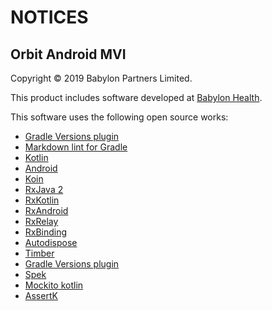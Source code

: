 # NOTICES

## Orbit Android MVI

Copyright &copy; 2019 Babylon Partners Limited.

This product includes software developed at [Babylon Health](http://www.babylonhealth.com/).

This software uses the following open source works:

- [Gradle Versions plugin](https://github.com/ben-manes/gradle-versions-plugin)
- [Markdown lint for Gradle](https://github.com/appmattus/markdown-lint)
- [Kotlin](https://github.com/JetBrains/kotlin)
- [Android](https://developer.android.com)
- [Koin](https://insert-koin.io/)
- [RxJava 2](https://github.com/ReactiveX/RxJava)
- [RxKotlin](https://github.com/ReactiveX/RxKotlin)
- [RxAndroid](https://github.com/ReactiveX/RxAndroid)
- [RxRelay](https://github.com/JakeWharton/RxRelay)
- [RxBinding](https://github.com/JakeWharton/RxBinding)
- [Autodispose](https://github.com/uber/AutoDispose)
- [Timber](https://github.com/JakeWharton/timber)
- [Gradle Versions plugin](https://github.com/ben-manes/gradle-versions-plugin)
- [Spek](https://www.spekframework.org/)
- [Mockito kotlin](https://github.com/nhaarman/mockito-kotlin)
- [AssertK](https://github.com/willowtreeapps/assertk)
